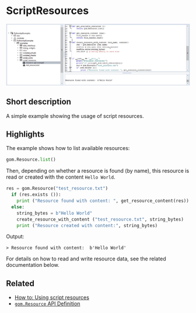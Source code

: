 # ScriptResources

![](script_resources.jpg)
## Short description

A simple example showing the usage of script resources.

## Highlights

The example shows how to list available resources:
```python
gom.Resource.list()
```

Then, depending on whether a resource is found (by name), this resource is read or created with the content `Hello World`.

```python
res = gom.Resource("test_resource.txt")
  if (res.exists ()):
    print ("Resource found with content: ", get_resource_content(res))
  else:
    string_bytes = b"Hello World"
    create_resource_with_content ("test_resource.txt", string_bytes)
    print ("Resource created with content:", string_bytes)
```

Output:
```
> Resource found with content:  b'Hello World'
```

For details on how to read and write resource data, see the related documentation below.

## Related

* [How to: Using script resources](https://zeissiqs.github.io/zeiss-inspect-addon-api/2025/howtos/python_api_introduction/using_script_resources.md)
* [`gom.Resource` API Definition](https://zeissiqs.github.io/zeiss-inspect-addon-api/2025/python_api/resource_api.md)